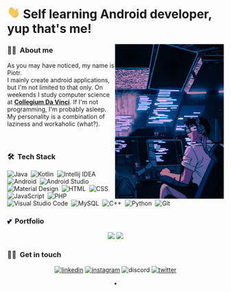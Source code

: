 # <img alt="wave hand" src="https://github.com/piekarskipiotr/piekarskipiotr/blob/main/assets/wave_hand.gif" width="30px"/>&nbsp;Self learning Android developer, yup that's me!

<img alt="lofi" src="https://github.com/piekarskipiotr/piekarskipiotr/blob/main/assets/tumblr_oezv38ikwg1sznfdio1_500.gif" align="right"/>

### 🐱‍💻 &nbsp;About me

As you may have noticed, my name is Piotr. <br>I mainly create android applications, but I'm not limited to that only. 
On weekends I study computer science at <b>[Collegium Da Vinci][cdv]</b>. If I'm not programming, I'm probably asleep.
<br>My personality is a combination of laziness and workaholic (what?).
<br>
<br>
<br>

### 🛠 &nbsp;Tech Stack

![Java](https://img.shields.io/badge/Java-007396?style=for-the-badge&logo=java&logoColor=white)&nbsp;
![Kotlin](https://img.shields.io/badge/Kotlin-0095D5?style=for-the-badge&logo=kotlin&logoColor=white)&nbsp;
![Intellij IDEA](https://img.shields.io/badge/Intellij%20IDEA-000000?style=for-the-badge&logo=intellij-idea&logoColor=white)&nbsp;
![Android](https://img.shields.io/badge/Android-brightgreen?style=for-the-badge&logo=android&logoColor=white)&nbsp;
![Android Studio](https://img.shields.io/badge/Android%20Studio-3DDC84?style=for-the-badge&logo=android-studio&logoColor=white)&nbsp;
![Material Design](https://img.shields.io/badge/Material%20Design-757575?style=for-the-badge&logo=material-design&logoColor=white)&nbsp;
![HTML](https://img.shields.io/badge/HTML-E34F26?style=for-the-badge&logo=html5&logoColor=white)&nbsp;
![CSS](https://img.shields.io/badge/CSS-1572B6?style=for-the-badge&logo=css3&logoColor=white)&nbsp;
![JavaScript](https://img.shields.io/badge/JavaScript-F7DF1E?style=for-the-badge&logo=javascript&logoColor=181A1B)&nbsp;
![PHP](https://img.shields.io/badge/PHP-777BB4?style=for-the-badge&logo=php&logoColor=white)&nbsp;
![Visual Studio Code](https://img.shields.io/badge/Visual%20Studio%20Code-007ACC?style=for-the-badge&logo=visual-studio-code&logoColor=white)&nbsp;
![MySQL](https://img.shields.io/badge/MySQL-4479A1?style=for-the-badge&logo=mysql&logoColor=white)&nbsp;
![C++](https://img.shields.io/badge/C++-00599C?style=for-the-badge&logo=C%2B%2B&l&logoColor=white)&nbsp;
![Python](https://img.shields.io/badge/Python-3776AB?style=for-the-badge&logo=python&logoColor=white)&nbsp;
![Git](https://img.shields.io/badge/Git-F05032?style=for-the-badge&logo=git&logoColor=white)&nbsp;

### 💕 &nbsp;Portfolio

<p align="center">
  <a alt="WakeOnLAN" href="https://github.com/piekarskipiotr/wake-on-lan"><img height="140em" src="https://github-readme-stats.vercel.app/api/pin/?username=piekarskipiotr&repo=wake-on-lan&theme=tokyonight"/></a>
  <a alt="myDiabetes" href="https://github.com/piekarskipiotr/mydiabetes"><img height="140em" src="https://github-readme-stats.vercel.app/api/pin/?username=piekarskipiotr&repo=mydiabetes&theme=tokyonight"/></a>  
</p>



<!--for future
### ⚙️ &nbsp;GitHub Statistics
<p align="center">
  <img height="150em" src="https://github-readme-stats-eight-theta.vercel.app/api?username=piekarskipiotr&show_icons=true&theme=tokyonight&include_all_commits=true&hide_rank=true"/>
  <img height="150em" src="https://github-readme-stats.vercel.app/api/top-langs/?username=piekarskipiotr&theme=tokyonight"/>
</p>
-->

### 🤝🏻 &nbsp;Get in touch
<p align="center">
  <a href="https://www.linkedin.com/in/piekarskipiotr/"><img alt="linkedin" src="https://img.shields.io/badge/LinkedIn-0077B5?logo=linkedin&logoColor=white&amp;style=flat-square"/></a>
  <a href="https://www.instagram.com/piekarskiski/"><img alt="instagram" src="https://img.shields.io/badge/Instagram-E4405F?logo=instagram&logoColor=white&amp;style=flat-square"/></a>
   <img alt="discord" src="https://img.shields.io/badge/Discord%3A%20xazai%232853-7289DA?logo=discord&logoColor=white&amp;style=flat-square"/>
  <a href="https://twitter.com/xazai_"><img alt="twitter" src="https://img.shields.io/badge/Twitter-1DA1F2?logo=twitter&logoColor=white&amp;style=flat-square"/></a>
</p>

<p align="center">•</p>
 
 


[cdv]: https://cdv.pl/
[mydiabetes]: https://github.com/piekarskipiotr/MyDiabetes2
[wol]: https://github.com/piekarskipiotr/WakeOnLAN
[linkedin]: https://www.linkedin.com/in/piekarskipiotr/
[gmail]: mailto:ppiekarski8@gmail.com
[messenger]: http://m.me/piekarskiski
[instagram]: https://www.instagram.com/piekarskiski/
[twitter]: https://twitter.com/xazai_
[discord]: xazai#4237


